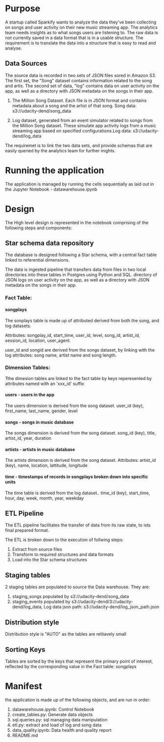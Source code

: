 # Purpose

A startup called Sparkify wants to analyze the data they've been collecting on songs and user activity on their new music streaming app. The analytics team needs insights as to what songs users are listening to. The raw data is not currently saved in a data format that is in a usable structure. The requirement is to translate the data into a structure that is easy to read and analyse. 

## Data Sources
The source data is recorded in two sets of JSON files sored in Amazon S3. The first set, the "Song" dataset contains information related to the song and artis. The second set of data, "log" contains data on user activity on the app, as well as a directory with JSON metadata on the songs in their app.

1. The Million Song Dataset. Each file is in JSON format and contains metadata about a song and the artist of that song. Song data: s3://udacity-dend/song_data

2. Log dataset, generated from an event simulator related to songs from the Million Song dataset. These simulate app activity logs from a music streaming app based on specified configurations.Log data: s3://udacity-dend/log_data

The requiremet is to link the two data sets, and provide schemas that are easily queried by the analytics team for further inights.

# Running the application
The application is managed by running the cells sequentially as laid out in the Jupyter Notebook - datawarehouse.ipynb

# Design

The High level design is represented in the notebook comprising of the following steps and components:

## Star schema data repository
The database is designed following a Star schema, with a central fact table linked to referential dimensions.

The data is ingested pipeline that transfers data from files in two local directories into these tables in Postgres using Python and SQL.
directory of JSON logs on user activity on the app, as well as a directory with JSON metadata on the songs in their app.

### Fact Table:

#### songplays
The sonplays table is made up of attributed derived from both the song, and log datasets.

Attributes: songplay_id, start_time, user_id, level, song_id, artist_id, session_id, location, user_agent.

user_id and songid are derived from the songs dataset, by linking with the log attributes: song name, artist name and song length.

### Dimension Tables: 

Tthe dimesion tables are linked to the fact table by keys reperesented by attributes named with an 'xxx_id' suffix

#### users - users in the app
The users dimension is derived from the song dataset.
user_id (key), first_name, last_name, gender, level

#### songs - songs in music database
The songs dimension is derived from the song dataset.
song_id (key), title, artist_id, year, duration

#### artists - artists in music database
The artists dimension is derived from the song dataset.
Attributes: artist_id (key), name, location, lattitude, longitude

#### time - timestamps of records in songplays broken down into specific units
The time table is derived from the log dataset..
time_id (key), start_time, hour, day, week, month, year, weekday

## ETL Pipeline
The ETL pipeline facilitates the transfer of data from its raw state, to ists final prepared format. 

The ETL is broken down to the execution of follwing steps:
1. Extract from source files
2. Transform to required structures and data formats
3. Load into the Star schema structures

## Staging tables
2 staging tables are populated to source the Data warehouse. 
They are: 
1. staging_songs populated by s3://udacity-dend/song_data
2. staging_events populated by s3://udacity-dend/3://udacity-dend/log_data, Log data json path: s3://udacity-dend/log_json_path.json

## Distribution style
Distribution style is "AUTO" as the tables are relitavely small

## Sorting Keys
Tables are sorted by the keys that represent the primary point of interest, reflected by the corresponding value in the Fact table: songplays

# Manifest
the application is made up of the following objects, and are run in order:

1. datawarehouse.ipynb: Control Notebook 
2. create_tables.py: Generate data objects
3. sql.queries.py: sql managing data manipulation
4. etl.py: extract and load of log and song data
5. data_quality.ipynb: Data health and quality report
6. README.md